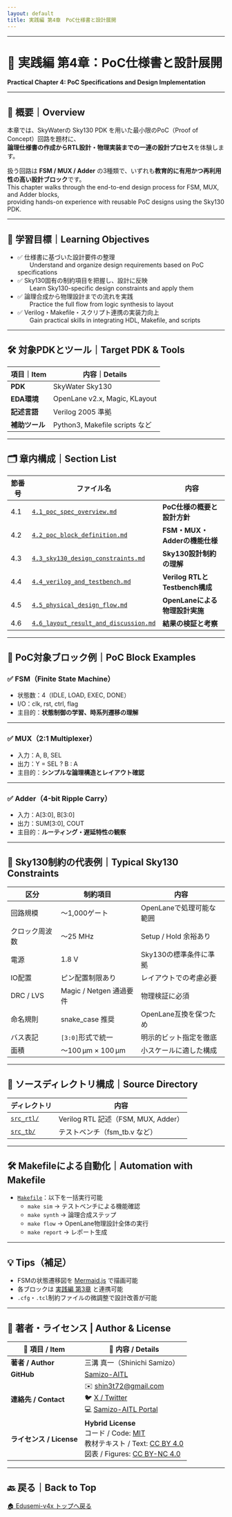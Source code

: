 ```yaml
---
layout: default
title: 実践編 第4章　PoC仕様書と設計展開
---
```


---

# 🧩 実践編 第4章：PoC仕様書と設計展開  
**Practical Chapter 4: PoC Specifications and Design Implementation**

---

## 📘 概要｜Overview

本章では、SkyWaterの Sky130 PDK を用いた最小限のPoC（Proof of Concept）回路を題材に、  
**論理仕様書の作成からRTL設計・物理実装までの一連の設計プロセス**を体験します。

扱う回路は **FSM / MUX / Adder** の3種類で、いずれも**教育的に有用かつ再利用性の高い設計ブロック**です。  
This chapter walks through the end-to-end design process for FSM, MUX, and Adder blocks,  
providing hands-on experience with reusable PoC designs using the Sky130 PDK.

---

## 🎯 学習目標｜Learning Objectives

- ✅ 仕様書に基づいた設計要件の整理  
  Understand and organize design requirements based on PoC specifications  
- ✅ Sky130固有の制約項目を把握し、設計に反映  
  Learn Sky130-specific design constraints and apply them  
- ✅ 論理合成から物理設計までの流れを実践  
  Practice the full flow from logic synthesis to layout  
- ✅ Verilog・Makefile・スクリプト連携の実装力向上  
  Gain practical skills in integrating HDL, Makefile, and scripts  

---

## 🛠️ 対象PDKとツール｜Target PDK & Tools

| 項目｜Item | 内容｜Details |
|------|-----------------------------|
| **PDK** | SkyWater Sky130 |
| **EDA環境** | OpenLane v2.x, Magic, KLayout |
| **記述言語** | Verilog 2005 準拠 |
| **補助ツール** | Python3, Makefile scripts など |

---

## 🗂️ 章内構成｜Section List

| 節番号 | ファイル名 | 内容 |
|--------|------------|------|
| 4.1 | [`4.1_poc_spec_overview.md`](4.1_poc_spec_overview.md) | **PoC仕様の概要と設計方針**  
| 4.2 | [`4.2_poc_block_definition.md`](4.2_poc_block_definition.md) | **FSM・MUX・Adderの機能仕様**  
| 4.3 | [`4.3_sky130_design_constraints.md`](4.3_sky130_design_constraints.md) | **Sky130設計制約の理解**  
| 4.4 | [`4.4_verilog_and_testbench.md`](4.4_verilog_and_testbench.md) | **Verilog RTLとTestbench構成**  
| 4.5 | [`4.5_physical_design_flow.md`](4.5_physical_design_flow.md) | **OpenLaneによる物理設計実施**  
| 4.6 | [`4.6_layout_result_and_discussion.md`](4.6_layout_result_and_discussion.md) | **結果の検証と考察**  

---

## 🧱 PoC対象ブロック例｜PoC Block Examples

### ✅ FSM（Finite State Machine）

- 状態数：4（IDLE, LOAD, EXEC, DONE）  
- I/O：clk, rst, ctrl, flag  
- 主目的：**状態制御の学習、時系列遷移の理解**

---

### ✅ MUX（2:1 Multiplexer）

- 入力：A, B, SEL  
- 出力：Y = SEL ? B : A  
- 主目的：**シンプルな論理構造とレイアウト確認**

---

### ✅ Adder（4-bit Ripple Carry）

- 入力：A[3:0], B[3:0]  
- 出力：SUM[3:0], COUT  
- 主目的：**ルーティング・遅延特性の観察**

---

## 📏 Sky130制約の代表例｜Typical Sky130 Constraints

| 区分 | 制約項目 | 内容 |
|------|----------|------|
| 回路規模 | ～1,000ゲート | OpenLaneで処理可能な範囲 |
| クロック周波数 | ～25 MHz | Setup / Hold 余裕あり |
| 電源 | 1.8 V | Sky130の標準条件に準拠 |
| IO配置 | ピン配置制限あり | レイアウトでの考慮必要 |
| DRC / LVS | Magic / Netgen 通過要件 | 物理検証に必須 |
| 命名規則 | snake_case 推奨 | OpenLane互換を保つため |
| バス表記 | `[3:0]`形式で統一 | 明示的ビット指定を徹底 |
| 面積 | ～100 µm × 100 µm | 小スケールに適した構成 |

---

## 📁 ソースディレクトリ構成｜Source Directory

| ディレクトリ | 内容 |
|-------------|------|
| [`src_rtl/`](src_rtl/) | Verilog RTL 記述（FSM, MUX, Adder） |
| [`src_tb/`](src_tb/) | テストベンチ（fsm_tb.v など） |

---

## 🛠 Makefileによる自動化｜Automation with Makefile

- [`Makefile`](Makefile)：以下を一括実行可能  
  - `make sim` → テストベンチによる機能確認  
  - `make synth` → 論理合成ステップ  
  - `make flow` → OpenLane物理設計全体の実行  
  - `make report` → レポート生成

---

## 💡 Tips（補足）

- FSMの状態遷移図を [Mermaid.js](https://mermaid.js.org/) で描画可能  
- 各ブロックは [実践編 第3章](../e_chapter3_openlane_practice/README.md) と連携可能  
- `.cfg`・`.tcl`制約ファイルの微調整で設計改善が可能  

---

## 👤 **著者・ライセンス | Author & License**

| 📌 項目 / Item | 📄 内容 / Details |
|------|------|
| **著者 / Author** | 三溝 真一（Shinichi Samizo） |
| **GitHub** | [Samizo-AITL](https://github.com/Samizo-AITL) |
| **連絡先 / Contact** | ✉️ [shin3t72@gmail.com](mailto:shin3t72@gmail.com)<br>🐦 [X / Twitter](https://x.com/shin3t72)<br>💻 [Samizo-AITL Portal](https://samizo-aitl.github.io/) |
| **ライセンス / License** | **Hybrid License**<br>コード / Code: [MIT](https://opensource.org/licenses/MIT)<br>教材テキスト / Text: [CC BY 4.0](https://creativecommons.org/licenses/by/4.0/)<br>図表 / Figures: [CC BY-NC 4.0](https://creativecommons.org/licenses/by-nc/4.0/) |

---

## 🔙 戻る｜Back to Top  
[🏠 Edusemi-v4x トップへ戻る](../README.md)

